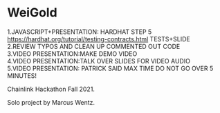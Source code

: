 # WeiGold
1.JAVASCRIPT+PRESENTATION: HARDHAT STEP 5 https://hardhat.org/tutorial/testing-contracts.html TESTS+SLIDE\
2.REVIEW TYPOS AND CLEAN UP COMMENTED OUT CODE\
3.VIDEO PRESENTATION:MAKE DEMO VIDEO\
4.VIDEO PRESENTATION:TALK OVER SLIDES FOR VIDEO AUDIO\
5.VIDEO PRESENTATION: PATRICK SAID MAX TIME DO NOT GO OVER 5 MINUTES!

Chainlink Hackathon Fall 2021.

Solo project by Marcus Wentz.
